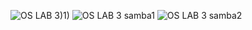 ![OS LAB 3)1)](https://user-images.githubusercontent.com/123927698/219848274-ffbef484-7ad3-41b7-887c-031db9c64c1d.png)
![OS LAB 3  samba1](https://user-images.githubusercontent.com/123927698/219848279-053cb47f-2cd9-4151-81b9-63af4116b5b3.png)
![OS LAB 3 samba2](https://user-images.githubusercontent.com/123927698/219848281-31c35e7c-31bd-4fe4-9df9-3262e8a609b0.png)
